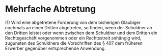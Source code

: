 # Mehrfache Abtretung

(1) Wird eine abgetretene Forderung von dem bisherigen Gläubiger nochmals an einen Dritten abgetreten, so finden, wenn der Schuldner an den Dritten leistet oder wenn zwischen dem Schuldner und dem Dritten ein Rechtsgeschäft vorgenommen oder ein Rechtsstreit anhängig wird, zugunsten des Schuldners die Vorschriften des § 407 dem früheren Erwerber gegenüber entsprechende Anwendung.